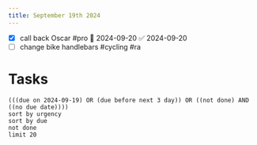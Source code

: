 ```yaml
---
title: September 19th 2024
---
```

- [x] call back Oscar #pro 📅 2024-09-20 ✅ 2024-09-20
- [ ] change bike handlebars #cycling #ra
# Tasks
```tasks
(((due on 2024-09-19) OR (due before next 3 day)) OR ((not done) AND ((no due date))))
sort by urgency
sort by due
not done
limit 20
```